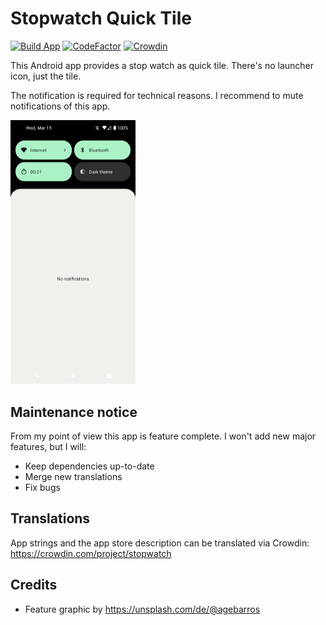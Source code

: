 # Stopwatch Quick Tile

[![Build App](https://github.com/mueller-ma/Stopwatch/actions/workflows/build.yml/badge.svg)](https://github.com/mueller-ma/Stopwatch/actions/workflows/build.yml)
[![CodeFactor](https://www.codefactor.io/repository/github/mueller-ma/stopwatch/badge)](https://www.codefactor.io/repository/github/mueller-ma/stopwatch)
[![Crowdin](https://badges.crowdin.net/stopwatch/localized.svg)](https://crowdin.com/project/stopwatch)

This Android app provides a stop watch as quick tile. There's no launcher icon, just the tile.

The notification is required for technical reasons. I recommend to mute notifications of this app.

<!--[<img src="assets/get-it-on-fdroid.png" alt="Get it on F-Droid" height="80">](https://f-droid.org/de/packages/com.github.muellerma.coffee/)-->

<img src="fastlane/metadata/android/en-US/images/phoneScreenshots/1.png" alt="Screenshot" width=200px>

## Maintenance notice

From my point of view this app is feature complete. I won't add new major features, but I will:
* Keep dependencies up-to-date
* Merge new translations
* Fix bugs

## Translations

App strings and the app store description can be translated via Crowdin: https://crowdin.com/project/stopwatch

## Credits

* Feature graphic by https://unsplash.com/de/@agebarros